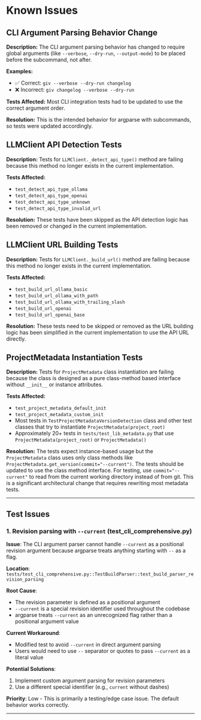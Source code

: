 # Known Issues

## CLI Argument Parsing Behavior Change
**Description:** The CLI argument parsing behavior has changed to require global arguments (like `--verbose`, `--dry-run`, `--output-mode`) to be placed before the subcommand, not after.

**Examples:**
- ✅ Correct: `giv --verbose --dry-run changelog`
- ❌ Incorrect: `giv changelog --verbose --dry-run`

**Tests Affected:** Most CLI integration tests had to be updated to use the correct argument order.

**Resolution:** This is the intended behavior for argparse with subcommands, so tests were updated accordingly.

## LLMClient API Detection Tests
**Description:** Tests for `LLMClient._detect_api_type()` method are failing because this method no longer exists in the current implementation.

**Tests Affected:**
- `test_detect_api_type_ollama`
- `test_detect_api_type_openai` 
- `test_detect_api_type_unknown`
- `test_detect_api_type_invalid_url`

**Resolution:** These tests have been skipped as the API detection logic has been removed or changed in the current implementation.

## LLMClient URL Building Tests
**Description:** Tests for `LLMClient._build_url()` method are failing because this method no longer exists in the current implementation.

**Tests Affected:**
- `test_build_url_ollama_basic`
- `test_build_url_ollama_with_path`
- `test_build_url_ollama_with_trailing_slash`
- `test_build_url_openai`
- `test_build_url_openai_base`

**Resolution:** These tests need to be skipped or removed as the URL building logic has been simplified in the current implementation to use the API URL directly.

## ProjectMetadata Instantiation Tests
**Description:** Tests for `ProjectMetadata` class instantiation are failing because the class is designed as a pure class-method based interface without `__init__` or instance attributes.

**Tests Affected:**
- `test_project_metadata_default_init`
- `test_project_metadata_custom_init`
- Most tests in `TestProjectMetadataVersionDetection` class and other test classes that try to instantiate `ProjectMetadata(project_root)`
- Approximately 20+ tests in `tests/test_lib_metadata.py` that use `ProjectMetadata(project_root)` or `ProjectMetadata()`

**Resolution:** The tests expect instance-based usage but the `ProjectMetadata` class uses only class methods like `ProjectMetadata.get_version(commit="--current")`. The tests should be updated to use the class method interface. For testing, use `commit="--current"` to read from the current working directory instead of from git. This is a significant architectural change that requires rewriting most metadata tests.

---

## Test Issues

### 1. Revision parsing with `--current` (test_cli_comprehensive.py)

**Issue**: The CLI argument parser cannot handle `--current` as a positional revision argument because argparse treats anything starting with `--` as a flag.

**Location**: `tests/test_cli_comprehensive.py::TestBuildParser::test_build_parser_revision_parsing`

**Root Cause**: 
- The revision parameter is defined as a positional argument
- `--current` is a special revision identifier used throughout the codebase
- argparse treats `--current` as an unrecognized flag rather than a positional argument value

**Current Workaround**: 
- Modified test to avoid `--current` in direct argument parsing
- Users would need to use `--` separator or quotes to pass `--current` as a literal value

**Potential Solutions**:
1. Implement custom argument parsing for revision parameters
2. Use a different special identifier (e.g., `current` without dashes)

**Priority**: Low - This is primarily a testing/edge case issue. The default behavior works correctly.

---
